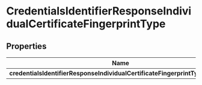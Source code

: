 # CredentialsIdentifierResponseIndividualCertificateFingerprintType

## Properties
Name | Type | Description | Notes
------------ | ------------- | ------------- | -------------
**credentialsIdentifierResponseIndividualCertificateFingerprintTypeIdentifier** | **String** |  | 
